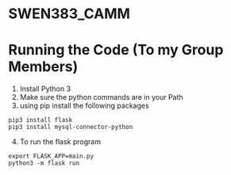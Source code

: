 # SWEN383_CAMM


# Running the Code (To my Group Members)

1. Install Python 3
2. Make sure the python commands are in your Path
3. using pip install the following packages
``` 
pip3 install flask
pip3 install mysql-connector-python
```
4. To run the flask program
```
export FLASK_APP=main.py
python3 -m flask run
```